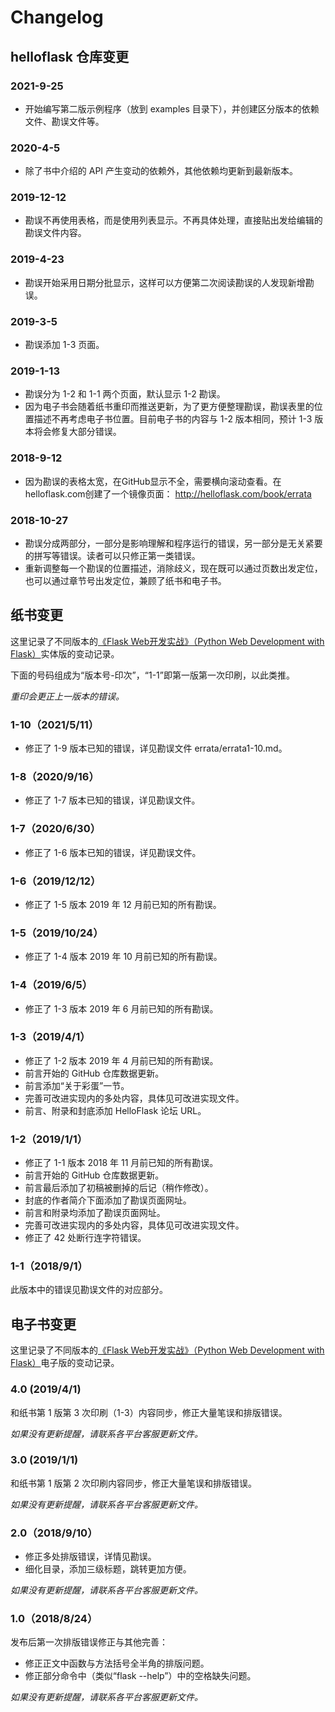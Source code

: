 # Changelog

## helloflask 仓库变更

### 2021-9-25

- 开始编写第二版示例程序（放到 examples 目录下），并创建区分版本的依赖文件、勘误文件等。

### 2020-4-5

- 除了书中介绍的 API 产生变动的依赖外，其他依赖均更新到最新版本。

### 2019-12-12

- 勘误不再使用表格，而是使用列表显示。不再具体处理，直接贴出发给编辑的勘误文件内容。

### 2019-4-23

- 勘误开始采用日期分批显示，这样可以方便第二次阅读勘误的人发现新增勘误。

### 2019-3-5

- 勘误添加 1-3 页面。

### 2019-1-13

- 勘误分为 1-2 和 1-1 两个页面，默认显示 1-2 勘误。
- 因为电子书会随着纸书重印而推送更新，为了更方便整理勘误，勘误表里的位置描述不再考虑电子书位置。目前电子书的内容与 1-2 版本相同，预计 1-3 版本将会修复大部分错误。

### 2018-9-12

- 因为勘误的表格太宽，在GitHub显示不全，需要横向滚动查看。在helloflask.com创建了一个镜像页面： http://helloflask.com/book/errata

### 2018-10-27

- 勘误分成两部分，一部分是影响理解和程序运行的错误，另一部分是无关紧要的拼写等错误。读者可以只修正第一类错误。
- 重新调整每一个勘误的位置描述，消除歧义，现在既可以通过页数出发定位，也可以通过章节号出发定位，兼顾了纸书和电子书。

## 纸书变更

这里记录了不同版本的[《Flask Web开发实战》（Python Web Development with Flask）](http://helloflask.com/book)实体版的变动记录。

下面的号码组成为“版本号-印次”，“1-1”即第一版第一次印刷，以此类推。

*重印会更正上一版本的错误。*

### 1-10（2021/5/11）

- 修正了 1-9 版本已知的错误，详见勘误文件 errata/errata1-10.md。

### 1-8（2020/9/16）

- 修正了 1-7 版本已知的错误，详见勘误文件。

### 1-7（2020/6/30）

- 修正了 1-6 版本已知的错误，详见勘误文件。

### 1-6（2019/12/12）

- 修正了 1-5 版本 2019 年 12 月前已知的所有勘误。

### 1-5（2019/10/24）

- 修正了 1-4 版本 2019 年 10 月前已知的所有勘误。

### 1-4（2019/6/5）

- 修正了 1-3 版本 2019 年 6 月前已知的所有勘误。

### 1-3（2019/4/1）

- 修正了 1-2 版本 2019 年 4 月前已知的所有勘误。
- 前言开始的 GitHub 仓库数据更新。
- 前言添加“关于彩蛋”一节。
- 完善可改进实现内的多处内容，具体见可改进实现文件。
- 前言、附录和封底添加 HelloFlask 论坛 URL。

### 1-2（2019/1/1）

- 修正了 1-1 版本 2018 年 11 月前已知的所有勘误。
- 前言开始的 GitHub 仓库数据更新。
- 前言最后添加了初稿被删掉的后记（稍作修改）。
- 封底的作者简介下面添加了勘误页面网址。
- 前言和附录均添加了勘误页面网址。
- 完善可改进实现内的多处内容，具体见可改进实现文件。
- 修正了 42 处断行连字符错误。

### 1-1（2018/9/1）

此版本中的错误见勘误文件的对应部分。

## 电子书变更

这里记录了不同版本的[《Flask Web开发实战》（Python Web Development with Flask）](http://helloflask.com/book)电子版的变动记录。

### 4.0 (2019/4/1)

和纸书第 1 版第 3 次印刷（1-3）内容同步，修正大量笔误和排版错误。

*如果没有更新提醒，请联系各平台客服更新文件。*

### 3.0 (2019/1/1)

和纸书第 1 版第 2 次印刷内容同步，修正大量笔误和排版错误。

*如果没有更新提醒，请联系各平台客服更新文件。*

### 2.0（2018/9/10）

- 修正多处排版错误，详情见勘误。
- 细化目录，添加三级标题，跳转更加方便。

*如果没有更新提醒，请联系各平台客服更新文件。*

### 1.0（2018/8/24）

发布后第一次排版错误修正与其他完善：

- 修正正文中函数与方法括号全半角的排版问题。
- 修正部分命令中（类似“flask --help”）中的空格缺失问题。

*如果没有更新提醒，请联系各平台客服更新文件。*
